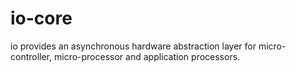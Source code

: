 # io-core
io provides an asynchronous hardware abstraction layer for micro-controller, micro-processor and application processors.
